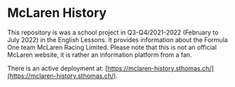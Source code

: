 # McLaren History

This repository is was a school project in Q3-Q4/2021-2022 (February to July 2022) in the English Lessons. It provides information about the Formula One team McLaren Racing Limited.
Please note that this is not an official McLaren website, it is rather an information platform from a fan.

There is an active deployment at: [https://mclaren-history.sthomas.ch/](https://mclaren-history.sthomas.ch/). 
